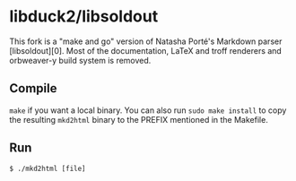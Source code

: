 # libduck2/libsoldout

This fork is a "make and go" version of Natasha Porté's Markdown parser [libsoldout][0]. Most of the documentation, LaTeX and troff renderers and orbweaver-y build system is removed.

## Compile

`make` if you want a local binary. You can also run `sudo make install` to copy the resulting `mkd2html` binary to the PREFIX mentioned in the Makefile.

## Run

```
$ ./mkd2html [file]
```
